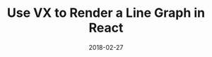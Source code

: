 ---
path: "/vx/linepath"
date: "2018-02-27"
library: "vx"
title: "Use VX to Render a Line Graph in React"
tags: ["react", "vx"]
published: true
---